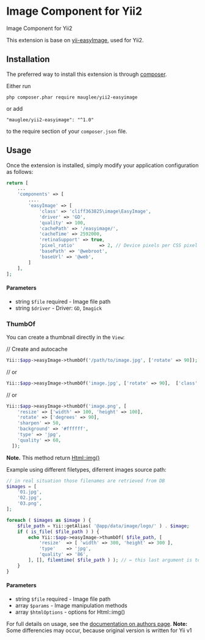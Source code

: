 Image Component for Yii2
========================
Image Component for Yii2

This extension is base on [yii-easyImage](https://github.com/zhdanovartur/yii-easyimage), used for Yii2.

Installation
------------

The preferred way to install this extension is through [composer](http://getcomposer.org/download/).

Either run

```
php composer.phar require mauglee/yii2-easyimage
```

or add

```
"mauglee/yii2-easyimage": "^1.0"
```

to the require section of your `composer.json` file.


Usage
-----

Once the extension is installed, simply modify your application configuration as follows:

```php
return [
    ...
    'components' => [
        ....
        'easyImage' => [
            'class' => 'cliff363825\image\EasyImage',
            'driver' => 'GD',
            'quality' => 100,
            'cachePath' => '/easyimage/',
            'cacheTime' => 2592000,
            'retinaSupport' => true,
            'pixel_ratio'         => 2, // Device pixels per CSS pixel (retina stuff)
            'basePath' => '@webroot',
            'baseUrl' => '@web',
        ]
    ],
];
```
#### Parameters
- string `$file` required - Image file path
- string `$driver` - Driver: `GD`, `Imagick`

### ThumbOf
You can create a thumbnail directly in the `View`:

// Create and autocache
```php
Yii::$app->easyImage->thumbOf('/path/to/image.jpg', ['rotate' => 90]);
```

// or
```php
Yii::$app->easyImage->thumbOf('image.jpg', ['rotate' => 90],  ['class' => 'image']);
```

// or
```php
Yii::$app->easyImage->thumbOf('image.png', [
    'resize' => ['width' => 100, 'height' => 100],
    'rotate' => ['degrees' => 90],
    'sharpen' => 50,
    'background' => '#ffffff',
    'type' => 'jpg',
    'quality' => 60,
  ]);
```
**Note.** This method return [Html::img()](http://www.yiiframework.com/doc-2.0/yii-helpers-basehtml.html)

Example using different filetypes, diferrent images source path:

```php
// in real situation those filenames are retrieved from DB 
$images = [
    '01.jpg',
    '02.jpg',
    '03.png',
];

foreach ( $images as $image ) {
    $file_path = Yii::getAlias( '@app/data/image/logo/' ) . $image;
    if ( is_file( $file_path ) ) {
        echo Yii::$app->easyImage->thumbOf( $file_path, [
            'resize'  => [ 'width' => 300, 'height' => 300 ],
            'type'    => 'jpg',
            'quality' => '86',
        ], [], filemtime( $file_path ) ); // ← this last argument is to create another cache version if source file is modified
    }
}
```

#### Parameters
- string `$file` required - Image file path
- array `$params` - Image manipulation methods
- array `$htmlOptions` - options for Html::img()

For full details on usage, see the [documentation on authors page](https://github.com/zhdanovartur/yii-easyimage).
**Note:** Some differencies may occur, because original version is written for Yii v1
